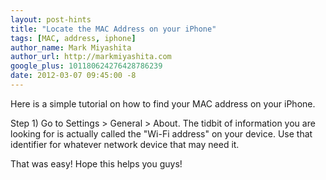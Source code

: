 ```yaml
---
layout: post-hints
title: "Locate the MAC Address on your iPhone"
tags: [MAC, address, iphone]
author_name: Mark Miyashita
author_url: http://markmiyashita.com
google_plus: 101180624276428786239
date: 2012-03-07 09:45:00 -8
---
```


Here is a simple tutorial on how to find your MAC address on your iPhone.

Step 1) Go to Settings > General > About. The tidbit of information you are looking for is actually called the "Wi-Fi address" on your device. Use that identifier for whatever network device that may need it.

That was easy! Hope this helps you guys!

